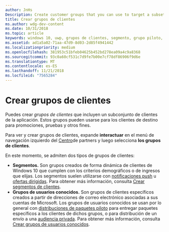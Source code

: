 ```yaml
---
author: JnHs
Description: Create customer groups that you can use to target a subset of your app's customer base for promotions, testing, or other purposes.
title: Crear grupos de clientes
ms.author: wdg-dev-content
ms.date: 10/31/2018
ms.topic: article
keywords: windows 10, uwp, grupos de clientes, segmento, grupo piloto, grupo de usuarios conocido
ms.assetid: ad1a5a02-71aa-47d9-8d03-2d85f4941442
ms.localizationpriority: medium
ms.openlocfilehash: 381953c51bfeb04625b452bd278ea09a4c9a8368
ms.sourcegitcommit: 93c0a60cf531c7d9fe7b00e7cf78df86906f9d6e
ms.translationtype: MT
ms.contentlocale: es-ES
ms.lasthandoff: 11/21/2018
ms.locfileid: "7565284"
---
```

# <a name="create-customer-groups"></a>Crear grupos de clientes

Puedes crear *grupos de clientes* que incluyen un subconjunto de clientes de la aplicación. Estos grupos pueden usarse para los clientes de destino para promociones, pruebas y otros fines.

Para ver y crear grupos de clientes, expande **interactuar** en el menú de navegación izquierdo del [Centro](https://partner.microsoft.com/dashboard)de partners y luego selecciona **los grupos de clientes**.

En este momento, se admiten dos tipos de grupos de clientes:

- **Segmentos.** Son grupos creados de forma dinámica de clientes de Windows 10 que cumplen con los criterios demográficos o de ingresos que elijas. Los segmentos suelen utilizarse con [notificaciones push](send-push-notifications-to-your-apps-customers.md) u [ofertas dirigidas](use-targeted-offers-to-maximize-engagement-and-conversions.md). Para obtener más información, consulta [Crear segmentos de clientes](create-customer-segments.md).
- **Grupos de usuarios conocidos.** Son grupos de clientes específicos creados a partir de direcciones de correo electrónico asociadas a sus cuentas de Microsoft. Los grupos de usuarios conocidos se usan por lo general con [distribuciones de paquetes piloto](package-flights.md) para entregar paquetes específicos a los clientes de dichos grupos, o para distribución de un envío a una [audiencia privada](choose-visibility-options.md#audience). Para obtener más información, consulta [Crear grupos de usuarios conocidos](create-known-user-groups.md).
